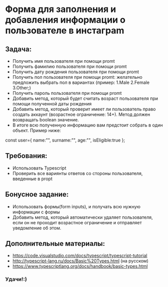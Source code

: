 # Форма для заполнения и добавления информации о пользователе в инстаграm

## Задача:

- Получить имя пользователя при помощи promt
- Получить фамилию пользователя при помощи promt
- Получить дату рождения пользователя при помощи promt
- Получить пол пользователя при помощи promt: желательно предложить выбрать пол в вариантах (пример: 1.Male 2.Female 3.Other;)
- Получить пароль пользователя при помощи promt
- Добавить метод, который будет считать возраст пользователя при помощи полученной даты рождения
- Добавить метод, который проверит имеет ли пользователь право создать аккаунт (возрастное ограничение: 14+). Метод должен возвращать boolean значение.
- В итоге всю полученную информацию вам предстоит собрать в один объект. Пример ниже:

const user={ name:"", surname:"", age:"", isEligible:true };

## Требования:

- Использовать Typescript
- Проверить все вариянты ответов со стороны пользователя, введенные в propt

## Бонусное задание:

- Использовать формы(form inputs), и получать всю нужную информации с формы
- Добавить метод, который автоматически удаляет пользователя, если он не проходит возрастное ограничение и отправляет уведомление об этом.

## Дополнительные материалы:

- https://code.visualstudio.com/docs/typescript/typescript-tutorial
- http://typescript-lang.ru/docs/Basic%20Types.html (на русском)
- https://www.typescriptlang.org/docs/handbook/basic-types.html

### Удачи!:)
